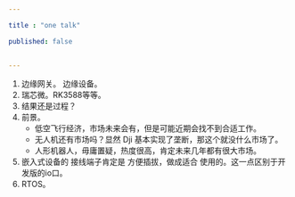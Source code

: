 ```yaml
---

title : "one talk"

published: false


---
```


1. 边缘网关。 边缘设备。
2. 瑞芯微。RK3588等等。
3. 结果还是过程？
4. 前景。
    - 低空飞行经济，市场未来会有，但是可能近期会找不到合适工作。
    - 无人机还有市场吗？显然 Dji 基本实现了垄断，那这个就没什么市场了。
    - 人形机器人，毋庸置疑，热度很高，肯定未来几年都有很大市场。
5. 嵌入式设备的 接线端子肯定是 方便插拔，做成适合 使用的。这一点区别于开发版的io口。
6. RTOS。
